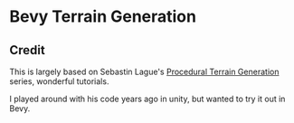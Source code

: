 # Bevy Terrain Generation

## Credit

This is largely based on Sebastin Lague's [Procedural Terrain Generation](https://www.youtube.com/watch?v=wbpMiKiSKm8&list=PLFt_AvWsXl0eBW2EiBtl_sxmDtSgZBxB3) series, wonderful tutorials.

I played around with his code years ago in unity, but wanted to try it out in Bevy.

